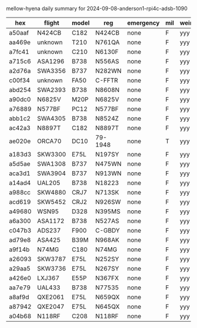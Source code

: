 mellow-hyena daily summary for 2024-09-08-anderson1-rpi4c-adsb-1090

|hex|flight|model|reg|emergency|mil|weirdo|
|--|--|--|--|--|--|--|
|a50aaf|N424CB|C182|N424CB|none|F|yyy|
|aa469e|unknown|T210|N761QA|none|F|yyy|
|a7fc41|unknown|C210|N6130F|none|F|yyy|
|a715c6|ASA1296|B738|N556AS|none|F|yyy|
|a2d76a|SWA3356|B737|N282WN|none|F|yyy|
|c00f34|unknown|FA50|C-FFTR|none|F|yyy|
|abd254|SWA2393|B738|N8608N|none|F|yyy|
|a90dc0|N6825V|M20P|N6825V|none|F|yyy|
|a76889|N577BF|PC12|N577BF|none|F|yyy|
|abb1c2|SWA4305|B738|N8524Z|none|F|yyy|
|ac42a3|N8897T|C182|N8897T|none|F|yyy|
|ae020e|ORCA70|DC10|79-1948|none|T|yyy|
|a183d3|SKW3300|E75L|N197SY|none|F|yyy|
|a5d5ae|SWA1308|B737|N475WN|none|F|yyy|
|aca3d1|SWA3904|B737|N913WN|none|F|yyy|
|a14ad4|UAL205|B738|N18223|none|F|yyy|
|a988cc|SKW4880|CRJ7|N713SK|none|F|yyy|
|acd619|SKW5452|CRJ2|N926SW|none|F|yyy|
|a49680|WSN95|D328|N395MS|none|F|yyy|
|a6a300|ASA1172|B738|N527AS|none|F|yyy|
|c047b3|ADS237|F900|C-GBDY|none|F|yyy|
|ad79e8|ASA425|B39M|N968AK|none|F|yyy|
|a9f14b|N74MG|C180|N74MG|none|F|yyy|
|a26093|SKW3787|E75L|N252SY|none|F|yyy|
|a29aa5|SKW3736|E75L|N267SY|none|F|yyy|
|a426e0|LXJ367|E55P|N367FX|none|F|yyy|
|aa7e79|UAL433|B738|N77535|none|F|yyy|
|a8af9d|QXE2061|E75L|N659QX|none|F|yyy|
|a87942|QXE2047|E75L|N645QX|none|F|yyy|
|a04b68|N118RF|C208|N118RF|none|F|yyy|
